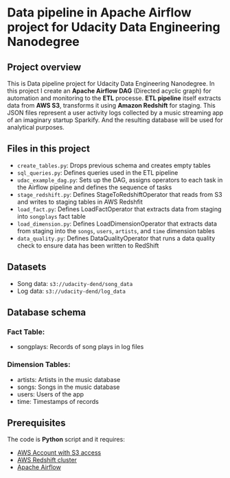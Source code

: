 # Data pipeline in Apache Airflow project for Udacity Data Engineering Nanodegree

## Project overview
This is Data pipeline project for Udacity Data Engineering Nanodegree. In this project I create 
an **Apache Airflow DAG** (Directed acyclic graph) for automation and monitoring to the **ETL** processe. **ETL pipeline** itself extracts data from **AWS S3**, transforms it using **Amazon Redshift** for staging. This JSON files represent a user activity logs collected by a music streaming app of an imaginary startup Sparkify. And the resulting database will be used for analytical purposes.

## Files in this project
* `create_tables.py`: Drops previous schema and creates empty tables
* `sql_queries.py`: Defines queries used in the ETL pipeline
* `udac_example_dag.py`: Sets up the DAG, assigns operators to each task in the Airflow pipeline and defines the sequence of tasks
* `stage_redshift.py`: Defines StageToRedshiftOperator that reads from S3 and writes to staging tables in AWS Redshfit
* `load_fact.py`: Defines LoadFactOperator that extracts data from staging into `songplays` fact table
* `load_dimension.py`: Defines LoadDimensionOperator that extracts data from staging into the `songs`, `users`, `artists`, and `time` dimension tables
* `data_quality.py`: Defines DataQualityOperator that runs a data quality check to ensure data has been written to RedShift
  
## Datasets

* Song data: `s3://udacity-dend/song_data`
* Log data: `s3://udacity-dend/log_data`

## Database schema

### Fact Table:
* songplays: Records of song plays in log files 

### Dimension Tables:
* artists: Artists in the music database
* songs: Songs in the music database
* users: Users of the app
* time: Timestamps of records

## Prerequisites
The code is **Python** script and it requires:

* [AWS Account with S3 access](https://aws.amazon.com/)
* [AWS Redshift cluster](https://aws.amazon.com/redshift)
* [Apache Airflow](https://airflow.apache.org/start.html/)

